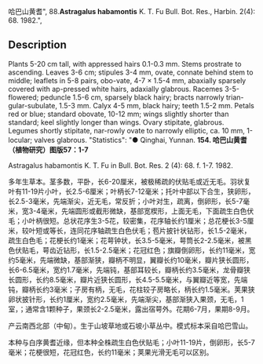 哈巴山黄耆",
88.**Astragalus habamontis** K. T. Fu Bull. Bot. Res., Harbin. 2(4): 68. 1982.",

## Description
Plants 5-20 cm tall, with appressed hairs 0.1-0.3 mm. Stems prostrate to ascending. Leaves 3-6 cm; stipules 3-4 mm, ovate, connate behind stem to middle; leaflets in 5-8 pairs, obo-vate, 4-7 × 1.5-4 mm, abaxially sparsely covered with ap-pressed white hairs, adaxially glabrous. Racemes 3-5-flowered; peduncle 1.5-6 cm, sparsely black hairy; bracts narrowly trian-gular-subulate, 1.5-3 mm. Calyx 4-5 mm, black hairy; teeth 1.5-2 mm. Petals red or blue; standard obovate, 10-12 mm; wings slightly shorter than standard; keel slightly longer than wings. Ovary stipitate, glabrous. Legumes shortly stipitate, nar-rowly ovate to narrowly elliptic, ca. 10 mm, 1-locular; valves glabrous.
  "Statistics": "● Qinghai, Yunnan.
**154. 哈巴山黄耆（植物研究）图版57：1-7**

Astragalus habamontis K. T. Fu in Bull. Bot. Res. 2 (4): 68. f. 1-7. 1982.

多年生草本。茎多数，平卧，长6-20厘米，被极稀疏的伏贴毛或近无毛。羽状复叶有11-19片小叶，长2.5-6厘米；叶柄长7-12毫米；托叶中部以下合生，狭卵形，长2.5-3毫米，先端渐尖，近无毛，常反折；小叶对生，疏离，倒卵形，长5-7毫米，宽3-4毫米，先端圆形或截形微缺，基部宽楔形，上面无毛，下面疏生白色伏毛；小叶柄很短。总状花序生3-5花，较密集，花序轴长约1厘米；总花梗长3-5厘米，较叶短或等长，连同花序轴疏生白色伏毛；苞片披针状钻形，长1.5-2毫米，疏生白色毛；花梗长约1毫米；花萼钟状，长3.5-5毫米，萼筒长2-2.5毫米，被黑色伏贴毛，萼齿近钻形，长1.5-2.5毫米；花冠红色；旗瓣倒卵形，长约11毫米，宽约5毫米，先端微缺，基部渐狭，瓣柄不明显，翼瓣长约10毫米，瓣片狭长圆形，长6-6.5毫米，宽约1.7毫米，先端钝，基部耳较长，瓣柄长约3.5毫米，龙骨瓣狭长圆形，长约8.5毫米，瓣片近狭长圆形，长4.5-5.5毫米，与翼瓣近等宽，先端钝，瓣柄长约3毫米；子房有柄，无毛，花柱较子房略长，柄长约1.5毫米。荚果狭卵状披针形，长约1厘米，宽约2.5毫米，先端渐尖，基部渐狭入果颈，无毛，1室，；通常含1颗种子，果颈长2-2.5毫米，露出宿萼外。花期6-7月，果期8-9月。

产云南西北部（中甸）。生于山坡草地或石坡小草丛中。模式标本采自哈巴雪山。

本种与白序黄耆近缘，但本种全株疏生白色伏贴毛；小叶11-19片，倒卵形，长5-7毫米；花梗很短，花冠红色，长约11毫米；荚果光滑无毛可以区别。
